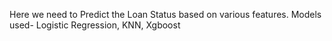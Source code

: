 Here we need to Predict the Loan Status based on various features. Models used- Logistic Regression, KNN, Xgboost

